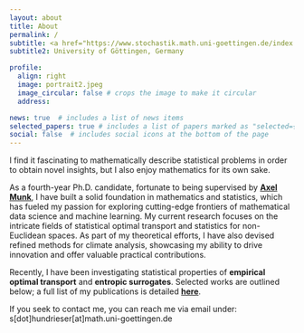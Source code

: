 ```yaml
---
layout: about
title: About
permalink: /
subtitle: <a href="https://www.stochastik.math.uni-goettingen.de/index.php?id=home&url=http%3A%2F%2Fnewmax.click&language=en"><b>Institute for Mathematical Stochastics</b></a>
subtitle2: University of Göttingen, Germany

profile:
  align: right
  image: portrait2.jpeg
  image_circular: false # crops the image to make it circular
  address: 

news: true  # includes a list of news items
selected_papers: true # includes a list of papers marked as "selected={true}"
social: false  # includes social icons at the bottom of the page
---
```



I find it fascinating to mathematically describe statistical problems in order to obtain novel insights, but I also enjoy mathematics for its own sake. 

As a fourth-year Ph.D. candidate, fortunate to being supervised by  <a href="http://www.stochastik.math.uni-goettingen.de/index.php?id=14&username=munk"><b>Axel Munk</b></a>, I have built a solid foundation in mathematics and statistics, which has fueled my passion for exploring cutting-edge frontiers of mathematical data science and machine learning. 
My current research focuses on the intricate fields of statistical optimal transport and statistics for non-Euclidean spaces. 
As part of my theoretical efforts, I have also devised refined methods for climate analysis, showcasing my ability to drive innovation and offer valuable practical contributions. 

<!-- Currently, I am in my third-year of my Ph.D. studies  where I am supervised by <a href="http://www.stochastik.math.uni-goettingen.de/index.php?id=14&username=munk"><b>Axel Munk</b></a>. My research interests lie at the intersection of mathematical theory and statistical inference.  -->

Recently, I have been investigating statistical properties of **empirical optimal transport** and **entropic surrogates**. Selected works are outlined below; a full list of my publications is detailed <a href="https://hundrieser.github.io/publications/"><b>here</b></a>. 

If you seek to contact me, you can reach me via email under: <br>
s[dot]hundrieser[at]math.uni-goettingen.de

<!-- ### What is still missing
- List of talks
- CV should be added eventually -->